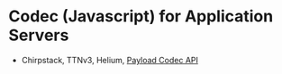 # Codec (Javascript) for Application Servers  

* Chirpstack, TTNv3, Helium, [Payload Codec API](https://resources.lora-alliance.org/technical-specifications/ts013-1-0-0-payload-codec-api)


